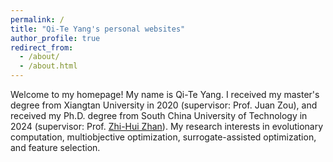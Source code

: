 ```yaml
---
permalink: /
title: "Qi-Te Yang's personal websites"
author_profile: true
redirect_from: 
  - /about/
  - /about.html
---
```


Welcome to my homepage!
My name is Qi-Te Yang. I received my master's degree from Xiangtan University in 2020 (supervisor: Prof. Juan Zou), and received my Ph.D. degree from South China University of Technology in 2024 (supervisor: Prof. [Zhi-Hui Zhan](https://zhanapollo.github.io/zhanzhh/)). My research interests in evolutionary computation, multiobjective optimization, surrogate-assisted optimization, and feature selection.
